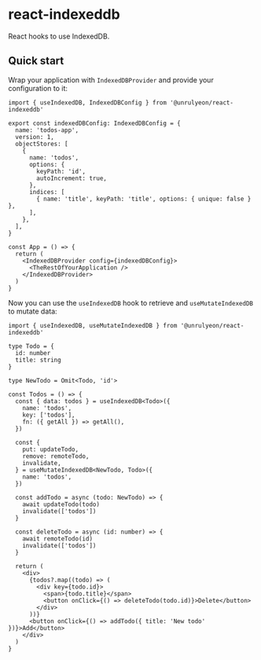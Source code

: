 # react-indexeddb

React hooks to use IndexedDB.

## Quick start

Wrap your application with `IndexedDBProvider` and provide your configuration to it:

```tsx
import { useIndexedDB, IndexedDBConfig } from '@unrulyeon/react-indexeddb'

export const indexedDBConfig: IndexedDBConfig = {
  name: 'todos-app',
  version: 1,
  objectStores: [
    {
      name: 'todos',
      options: {
        keyPath: 'id',
        autoIncrement: true,
      },
      indices: [
        { name: 'title', keyPath: 'title', options: { unique: false } },
      ],
    },
  ],
}

const App = () => {
  return (
    <IndexedDBProvider config={indexedDBConfig}>
      <TheRestOfYourApplication />
    </IndexedDBProvider>
  )
}
```

Now you can use the `useIndexedDB` hook to retrieve and `useMutateIndexedDB` to mutate data:

```tsx
import { useIndexedDB, useMutateIndexedDB } from '@unrulyeon/react-indexeddb'

type Todo = {
  id: number
  title: string
}

type NewTodo = Omit<Todo, 'id'>

const Todos = () => {
  const { data: todos } = useIndexedDB<Todo>({
    name: 'todos',
    key: ['todos'],
    fn: ({ getAll }) => getAll(),
  })

  const {
    put: updateTodo,
    remove: remoteTodo,
    invalidate,
  } = useMutateIndexedDB<NewTodo, Todo>({
    name: 'todos',
  })

  const addTodo = async (todo: NewTodo) => {
    await updateTodo(todo)
    invalidate(['todos'])
  }

  const deleteTodo = async (id: number) => {
    await remoteTodo(id)
    invalidate(['todos'])
  }

  return (
    <div>
      {todos?.map((todo) => (
        <div key={todo.id}>
          <span>{todo.title}</span>
          <button onClick={() => deleteTodo(todo.id)}>Delete</button>
        </div>
      ))}
      <button onClick={() => addTodo({ title: 'New todo' })}>Add</button>
    </div>
  )
}
```
